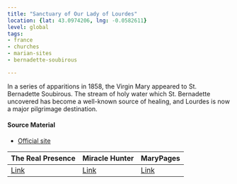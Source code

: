 ```yaml
---
title: "Sanctuary of Our Lady of Lourdes"
location: {lat: 43.0974206, lng: -0.0582611}
level: global
tags:
- france
- churches
- marian-sites
- bernadette-soubirous

---
```



In a series of apparitions in 1858, the Virgin Mary appeared to St. Bernadette Soubirous.  The stream of holy water which St. Bernadette uncovered has become a well-known source of healing, and Lourdes is now a major pilgrimage destination.

#### Source Material

* [Official site](https://www.lourdes-france.org/)


| The Real Presence | Miracle Hunter | MaryPages |
| --- | --- | --- |
| [Link](http://www.therealpresence.org/eucharst/misc/BVM/40_LOURDES_140x96.pdf) | [Link](https://www.miraclehunter.com/marian_apparitions/approved_apparitions/lourdes/index.html) | [Link](https://www.marypages.com/lourdes-(frankrijk)-1858/) |





